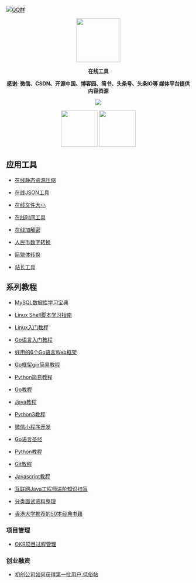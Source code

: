 [![QQ群](https://img.shields.io/badge/公众号-小猿刷题-red.svg)](//shang.qq.com/wpa/qunwpa?idkey=bc73f12268da5c5eafcfc91f0dd05eb7fed033420921ef7bf4eca316deb7e12)

<p align="center">
   <img src="https://timgsa.baidu.com/timg?image&quality=80&size=b9999_10000&sec=1567072905503&di=058dd45bf8de45b81703b703d915acfc&imgtype=0&src=http%3A%2F%2Fn.sinaimg.cn%2Fsinacn%2Fw462h336%2F20180301%2F3f38-fwnpcns6226738.jpg" height="120">
</p>

<p align="center">
   <strong>在线工具</strong>
</p>

<p align="center">
   <strong>感谢: 微信、CSDN、开源中国、博客园、简书、头条号、头条IO等 媒体平台提供内容资源</strong>
</p>

<p align="center">
   <a target="_blank" href="https://github.com/P-P-X/awesome-collector">
       <img src="https://img.shields.io/github/stars/P-P-X/awesome-collector.svg?style=social&label=Stars"></img>
   </a>
</p>	
 
<p align="center">
   <img src="https://i.loli.net/2019/12/18/ARJloEjadv7pDiH.jpg" height="100">
   <img src="http://p3-tt.byteimg.com/img/mosaic-legacy/2425700002d408dcf8a93~noop_636x633.jpeg" height="100">
</p>  

## 应用工具

- [在线静态资源压缩](https://www.sojson.com/yasuojs.html)

- [在线JSON工具](http://www.bejson.com/jsonviewernew/)

- [在线文件大小](https://www.bejson.com/convert/filesize/)

- [在线时间工具](http://tool.chinaz.com/Tools/unixtime.aspx)

- [在线加解密](https://www.sojson.com/encrypt/)

- [人民币数字转换](https://www.sojson.com/rmb.html)

- [简繁体转换](https://www.sojson.com/convert/cn2spark.html)

- [站长工具](https://tool.chinaz.com/)

## 系列教程

- [MySQL数据库学习宝典](http://c.biancheng.net/mysql/)

- [Linux Shell脚本学习指南](http://c.biancheng.net/shell/)

- [Linux入门教程](http://c.biancheng.net/linux_tutorial/)

- [Go语言入门教程](http://c.biancheng.net/golang/)

- [好用的6个Go语言Web框架](https://blog.csdn.net/dev_csdn/article/details/78740990)

- [Go框架gin简易教程](https://github.com/skyhee/gin-doc-cn)

- [Python简易教程](https://github.com/microsoft/c9-python-getting-started)

- [Go教程](https://www.runoob.com/go/go-tutorial.html)

- [Java教程](https://www.runoob.com/java/java-tutorial.html)

- [Python3教程](https://www.runoob.com/python3/python3-tutorial.html)

- [微信小程序开发](https://www.jianshu.com/p/1eb4885a4cc1)

- [Go语言圣经](https://xulizhao.com/docs/gopl/)

- [Python教程](https://www.liaoxuefeng.com/wiki/0014316089557264a6b348958f449949df42a6d3a2e542c000)

- [Git教程](https://www.liaoxuefeng.com/wiki/0013739516305929606dd18361248578c67b8067c8c017b000)

- [Javascript教程](https://www.liaoxuefeng.com/wiki/001434446689867b27157e896e74d51a89c25cc8b43bdb3000)

- [互联网Java工程师进阶知识扫盲](https://doocs.github.io/advanced-java/#/?id=%E4%BA%92%E8%81%94%E7%BD%91-java-%E5%B7%A5%E7%A8%8B%E5%B8%88%E8%BF%9B%E9%98%B6%E7%9F%A5%E8%AF%86%E5%AE%8C%E5%85%A8%E6%89%AB%E7%9B%B2)

- [分类面试资料整理](https://blog.csdn.net/wwwtotoro/article/details/79474302)

- [香港大学推荐的50本经典书籍](https://blog.csdn.net/wwwtotoro/article/details/70340560)


### 项目管理

- [OKR项目过程管理](https://juejin.im/post/5c738845f265da2dc538c029)

### 创业融资

- [初创公司如何获得第一批用户.低俗帖](https://36kr.com/p/532701)
